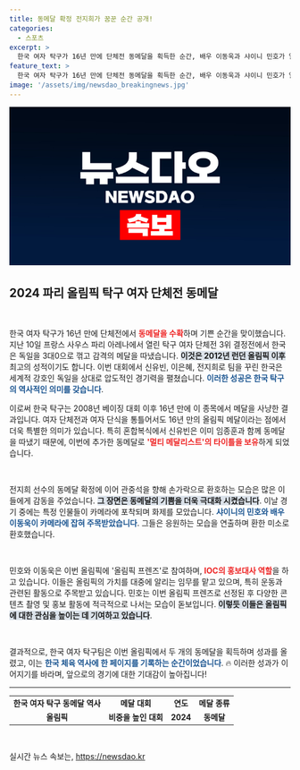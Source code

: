 ```yaml
---
title: 동메달 확정 전지희가 꿈꾼 순간 공개!
categories:
  - 스포츠
excerpt: >
  한국 여자 탁구가 16년 만에 단체전 동메달을 획득한 순간, 배우 이동욱과 샤이니 민호가 열광하는 모습이 중계화면에 포착됐다. 두 유명 인사는 ‘올림픽 프렌즈’로서 올림픽의 가치를 전파하며 축하의 순간을 함께했다!
feature_text: >
  한국 여자 탁구가 16년 만에 단체전 동메달을 획득한 순간, 배우 이동욱과 샤이니 민호가 열광하는 모습이 중계화면에 포착됐다. 두 유명 인사는 ‘올림픽 프렌즈’로서 올림픽의 가치를 전파하며 축하의 순간을 함께했다!
image: '/assets/img/newsdao_breakingnews.jpg'
---
```


<p><img src="/assets/img/newsdao_breakingnews.jpg" alt="koreaapp 속보" /></p>

<h2 data-ke-size="size26">2024 파리 올림픽 탁구 여자 단체전 동메달</h2>

<p data-ke-size="size16">&nbsp;</p>

<p>한국 여자 탁구가 16년 만에 단체전에서 <b><span style="color: #ee2323;">동메달을 수확</span></b>하며 기쁜 순간을 맞이했습니다. 지난 10일 프랑스 사우스 파리 아레나에서 열린 탁구 여자 단체전 3위 결정전에서 한국은 독일을 3대0으로 꺾고 감격의 메달을 따냈습니다. <b><span style="background-color: #21538527;">이것은 2012년 런던 올림픽 이후</span></b> 최고의 성적이기도 합니다. 이번 대회에서 신유빈, 이은혜, 전지희로 팀을 꾸린 한국은 세계적 강호인 독일을 상대로 압도적인 경기력을 펼쳤습니다. <b><span style="color: #1a5490;">이러한 성공은 한국 탁구의 역사적인 의미를 갖습니다</span></b>. </p>

<p>이로써 한국 탁구는 2008년 베이징 대회 이후 16년 만에 이 종목에서 메달을 사냥한 결과입니다. 여자 단체전과 여자 단식을 통틀어서도 16년 만의 올림픽 메달이라는 점에서 더욱 특별한 의미가 있습니다. 특히 혼합복식에서 신유빈은 이미 임종훈과 함께 동메달을 따냈기 때문에, 이번에 추가한 동메달로 <b><span style="color: #ee2323;">'멀티 메달리스트'의 타이틀을 보유</span></b>하게 되었습니다.</p>

<p data-ke-size="size16">&nbsp;</p>

<p>전지희 선수의 동메달 확정에 이어 관중석을 향해 손가락으로 환호하는 모습은 많은 이들에게 감동을 주었습니다. <b><span style="background-color: #21538527;">그 장면은 동메달의 기쁨을 더욱 극대화 시켰습니다</span></b>. 이날 경기 중에는 특정 인물들이 카메라에 포착되며 화제를 모았습니다. <b><span style="color: #1a5490;">샤이니의 민호와 배우 이동욱이 카메라에 잡혀 주목받았습니다</span></b>. 그들은 응원하는 모습을 연출하며 환한 미소로 환호했습니다.</p>

<p data-ke-size="size16">&nbsp;</p>

<p>민호와 이동욱은 이번 올림픽에 '올림픽 프렌즈'로 참여하며, <b><span style="color: #ee2323;">IOC의 홍보대사 역할</span></b>을 하고 있습니다. 이들은 올림픽의 가치를 대중에 알리는 임무를 맡고 있으며, 특히 운동과 관련된 활동으로 주목받고 있습니다. 민호는 이번 올림픽 프렌즈로 선정된 후 다양한 콘텐츠 촬영 및 홍보 활동에 적극적으로 나서는 모습이 돋보입니다. <b><span style="background-color: #21538527;">이렇듯 이들은 올림픽에 대한 관심을 높이는 데 기여하고 있습니다</span></b>.</p>

<p data-ke-size="size16">&nbsp;</p>

<p>결과적으로, 한국 여자 탁구팀은 이번 올림픽에서 두 개의 동메달을 획득하며 성과를 올렸고, 이는 <b><span style="color: #1a5490;">한국 체육 역사에 한 페이지를 기록하는 순간이었습니다</span></b>. 🔥 이러한 성과가 이어지기를 바라며, 앞으로의 경기에 대한 기대감이 높아집니다!</p>

<hr>

<table style="width: 100%; border-spacing: 0;">
<tr>
<td style="text-align: center; height: 17px;"><b>한국 여자 탁구 동메달 역사</b></td>
<td style="text-align: center; height: 17px;"><b>메달 대회</b></td>
<td style="text-align: center; height: 17px;"><b>연도</b></td>
<td style="text-align: center; height: 17px;"><b>메달 종류</b></td>
</tr>
<tr>
<td style="text-align: center; height: 17px;"><b>올림픽</b></td>
<td style="text-align: center; height: 17px;"><b>비중을 높인 대회</b></td>
<td style="text-align: center; height: 17px;"><b>2024</b></td>
<td style="text-align: center; height: 17px;"><b>동메달</b></td>
</tr>
</table>

<p data-ke-size="size16">&nbsp;</p>
실시간 뉴스 속보는, <a href="https://newsdao.kr" rel="dofollow">https://newsdao.kr</a>


